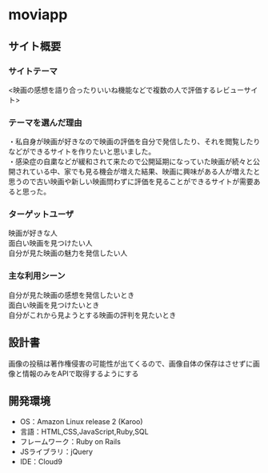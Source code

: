 # moviapp

## サイト概要
### サイトテーマ
<映画の感想を語り合ったりいいね機能などで複数の人で評価するレビューサイト>

### テーマを選んだ理由
・私自身が映画が好きなので映画の評価を自分で発信したり、それを閲覧したりなどができるサイトを作りたいと思いました。<br>
・感染症の自粛などが緩和されて来たので公開延期になっていた映画が続々と公開されている中、家でも見る機会が増えた結果、映画に興味がある人が増えたと思うので古い映画や新しい映画問わずに評価を見ることができるサイトが需要あると思った。

### ターゲットユーザ
映画が好きな人<br>
面白い映画を見つけたい人<br>
自分が見た映画の魅力を発信したい人

### 主な利用シーン
 自分が見た映画の感想を発信したいとき<br>
 面白い映画を見つけたいとき<br>
 自分がこれから見ようとする映画の評判を見たいとき

## 設計書
画像の投稿は著作権侵害の可能性が出てくるので、画像自体の保存はさせずに画像と情報のみをAPIで取得するようにする

## 開発環境
- OS：Amazon Linux release 2 (Karoo)
- 言語：HTML,CSS,JavaScript,Ruby,SQL
- フレームワーク：Ruby on Rails
- JSライブラリ：jQuery
- IDE：Cloud9
